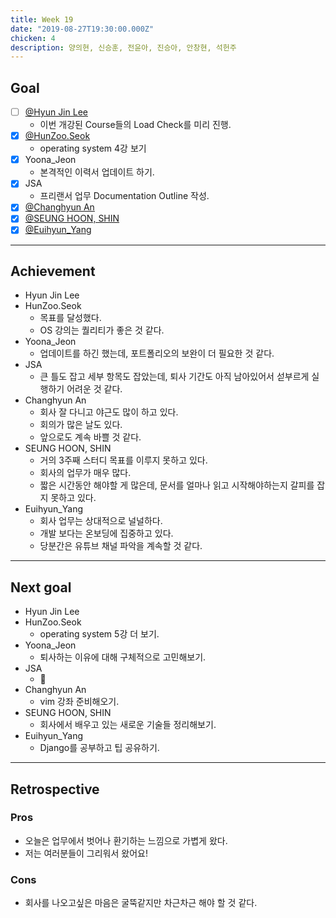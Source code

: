 ```yaml
---
title: Week 19
date: "2019-08-27T19:30:00.000Z"
chicken: 4
description: 양의현, 신승훈, 전윤아, 진승아, 안창현, 석헌주
---
```


## Goal

- [ ] [@Hyun Jin Lee](https://github.com/HyunTruth)
  - 이번 개강된 Course들의 Load Check를 미리 진행.
- [x] [@HunZoo.Seok](https://github.com/zooozoo)
  - operating system 4강 보기
- [x] Yoona_Jeon
  - 본격적인 이력서 업데이트 하기.
- [x] JSA
  - 프리랜서 업무 Documentation Outline 작성.
- [x] [@Changhyun An](https://github.com/achooan)
- [x] [@SEUNG HOON, SHIN](https://github.com/newinh)
- [x] [@Euihyun_Yang](https://github.com/noahluftyang)

---

## Achievement

- Hyun Jin Lee
- HunZoo.Seok
  - 목표를 달성했다.
  - OS 강의는 퀄리티가 좋은 것 같다.
- Yoona_Jeon
  - 업데이트를 하긴 했는데, 포트폴리오의 보완이 더 필요한 것 같다.
- JSA
  - 큰 틀도 잡고 세부 항목도 잡았는데, 퇴사 기간도 아직 남아있어서 섣부르게 실행하기 어려운 것 같다.
- Changhyun An
  - 회사 잘 다니고 야근도 많이 하고 있다.
  - 회의가 많은 날도 있다.
  - 앞으로도 계속 바쁠 것 같다.
- SEUNG HOON, SHIN
  - 거의 3주째 스터디 목표를 이루지 못하고 있다.
  - 회사의 업무가 매우 많다.
  - 짧은 시간동안 해야할 게 많은데, 문서를 얼마나 읽고 시작해야하는지 갈피를 잡지 못하고 있다.
- Euihyun_Yang
  - 회사 업무는 상대적으로 널널하다.
  - 개발 보다는 온보딩에 집중하고 있다.
  - 당분간은 유튜브 채널 파악을 계속할 것 같다.

---

## Next goal

- Hyun Jin Lee
- HunZoo.Seok
  - operating system 5강 더 보기.
- Yoona_Jeon
  - 퇴사하는 이유에 대해 구체적으로 고민해보기.
- JSA
  - 🙅
- Changhyun An
  - vim 강좌 준비해오기.
- SEUNG HOON, SHIN
  - 회사에서 배우고 있는 새로운 기술들 정리해보기.
- Euihyun_Yang
  - Django를 공부하고 팁 공유하기.

---

## Retrospective

### Pros

- 오늘은 업무에서 벗어나 환기하는 느낌으로 가볍게 왔다.
- 저는 여러분들이 그리워서 왔어요!

### Cons

- 회사를 나오고싶은 마음은 굴뚝같지만 차근차근 해야 할 것 같다.
